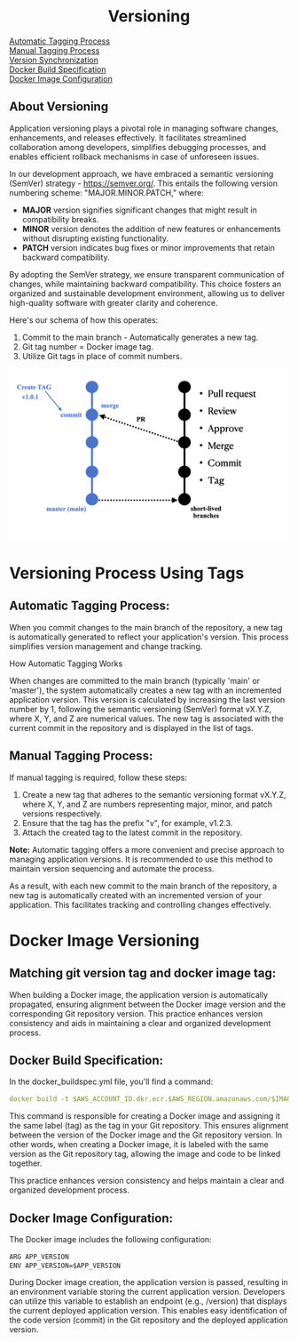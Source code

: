 <h1 align="center"> Versioning </h1>

[Automatic Tagging Process](#automatic-tagging-process)<br>
[Manual Tagging Process](#manual-tagging-process)<br>
[Version Synchronization](#version-synchronization)<br>
[Docker Build Specification](#docker-build-specification)<br>
[Docker Image Configuration](#docker-image-configuration)<br>

## About Versioning

Application versioning plays a pivotal role in managing software changes, enhancements, and releases effectively. It facilitates streamlined collaboration among developers, simplifies debugging processes, and enables efficient rollback mechanisms in case of unforeseen issues.

In our development approach, we have embraced a semantic versioning (SemVer) strategy - https://semver.org/. This entails the following version numbering scheme: "MAJOR.MINOR.PATCH," where:

- **MAJOR** version signifies significant changes that might result in compatibility breaks.
- **MINOR** version denotes the addition of new features or enhancements without disrupting existing functionality.
- **PATCH** version indicates bug fixes or minor improvements that retain backward compatibility.

By adopting the SemVer strategy, we ensure transparent communication of changes, while maintaining backward compatibility. This choice fosters an organized and sustainable development environment, allowing us to deliver high-quality software with greater clarity and coherence.

Here's our schema of how this operates:
1. Commit to the main branch - Automatically generates a new tag.
2. Git tag number = Docker image tag.
3. Utilize Git tags in place of commit numbers.

![short-lived-branches.png](pic/short-lived-branches.png)

# Versioning Process Using Tags
## Automatic Tagging Process:

When you commit changes to the main branch of the repository, a new tag is automatically generated to reflect your application's version. This process simplifies version management and change tracking.

How Automatic Tagging Works

When changes are committed to the main branch (typically 'main' or 'master'), the system automatically creates a new tag with an incremented application version. This version is calculated by increasing the last version number by 1, following the semantic versioning (SemVer) format vX.Y.Z, where X, Y, and Z are numerical values. The new tag is associated with the current commit in the repository and is displayed in the list of tags.

## Manual Tagging Process:

If manual tagging is required, follow these steps:

1. Create a new tag that adheres to the semantic versioning format vX.Y.Z, where X, Y, and Z are numbers representing major, minor, and patch versions respectively.
2. Ensure that the tag has the prefix "v", for example, v1.2.3.
3. Attach the created tag to the latest commit in the repository.

**Note:** Automatic tagging offers a more convenient and precise approach to managing application versions. It is recommended to use this method to maintain version sequencing and automate the process.

As a result, with each new commit to the main branch of the repository, a new tag is automatically created with an incremented version of your application. This facilitates tracking and controlling changes effectively.

# Docker Image Versioning 
## Matching git version tag and docker image tag:

When building a Docker image, the application version is automatically propagated, ensuring alignment between the Docker image version and the corresponding Git repository version. This practice enhances version consistency and aids in maintaining a clear and organized development process.

## Docker Build Specification:
In the docker_buildspec.yml file, you'll find a command:
```yaml
docker build -t $AWS_ACCOUNT_ID.dkr.ecr.$AWS_REGION.amazonaws.com/$IMAGE_REPO_NAME:$new_tag --build-arg APP_VERSION=$new_tag .
```

This command is responsible for creating a Docker image and assigning it the same label (tag) as the tag in your Git repository. This ensures alignment between the version of the Docker image and the Git repository version. In other words, when creating a Docker image, it is labeled with the same version as the Git repository tag, allowing the image and code to be linked together.

This practice enhances version consistency and helps maintain a clear and organized development process.

## Docker Image Configuration:
The Docker image includes the following configuration:
```
ARG APP_VERSION
ENV APP_VERSION=$APP_VERSION
```
During Docker image creation, the application version is passed, resulting in an environment variable storing the current application version. Developers can utilize this variable to establish an endpoint (e.g., /version) that displays the current deployed application version. This enables easy identification of the code version (commit) in the Git repository and the deployed application version.